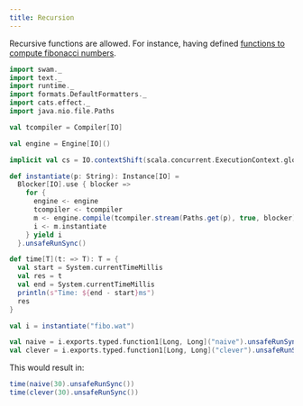 ```yaml
---
title: Recursion
---
```


Recursive functions are allowed. For instance, having defined [functions to compute fibonacci numbers](/examples/fibo.wat).

```scala mdoc:silent
import swam._
import text._
import runtime._
import formats.DefaultFormatters._
import cats.effect._
import java.nio.file.Paths

val tcompiler = Compiler[IO]

val engine = Engine[IO]()

implicit val cs = IO.contextShift(scala.concurrent.ExecutionContext.global)

def instantiate(p: String): Instance[IO] =
  Blocker[IO].use { blocker =>
    for {
      engine <- engine
      tcompiler <- tcompiler
      m <- engine.compile(tcompiler.stream(Paths.get(p), true, blocker))
      i <- m.instantiate
    } yield i
  }.unsafeRunSync()

def time[T](t: => T): T = {
  val start = System.currentTimeMillis
  val res = t
  val end = System.currentTimeMillis
  println(s"Time: ${end - start}ms")
  res
}

val i = instantiate("fibo.wat")

val naive = i.exports.typed.function1[Long, Long]("naive").unsafeRunSync()
val clever = i.exports.typed.function1[Long, Long]("clever").unsafeRunSync()
```

This would result in:

```scala mdoc
time(naive(30).unsafeRunSync())
time(clever(30).unsafeRunSync())
```

